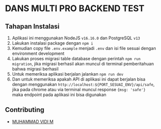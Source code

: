 # DANS MULTI PRO BACKEND TEST
## Tahapan Instalasi
1. Aplikasi ini menggunakan NodeJS `v16.16.0` dan PostgreSQL `v13`
2. Lakukan instalasi package dengan `npm i`
3. Kemudian copy file `.env.example`  menjadi `.env`  dan isi file sesuai dengan environment development
4. Lakukan proses migrasi table database dengan perintah `npm run migration`, jika migrasi berhasil akan muncul di terminal pemberitahuan bahwa migrasi berhasil
5. Untuk memeriksa aplikasi berjalan jalankan `npm run dev`
6. Dan untuk memeriksa apakah API di aplikasi ini dapat berjalan bisa dengan menggunakan `http://localhost:${PORT_SESUAI_ENV}/api/safe`, jika pada chrome atau via terminal muncul response `{msg: 'safe'}` maka endpoint pada aplikasi ini bisa digunakan

## Contributing

- [MUHAMMAD VIDI M](https://github.com/mycharoka)

